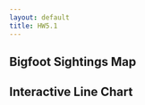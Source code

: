 ```yaml
---
layout: default
title: HW5.1
---
```


## Bigfoot Sightings Map
<div id="choropleth"></div>
<script>
  // Load and render the choropleth map
  fetch("{{ '/hw5.1/assets/choropleth.json' | relative_url }}")
    .then(response => response.json())
    .then(spec => vegaEmbed('#choropleth', spec))
    .catch(error => console.error("Error loading choropleth:", error));
</script>

## Interactive Line Chart
<div id="line-chart"></div>
<script>
  // Load and render the line chart
  fetch("{{ '/hw5.1/assets/line_chart.json' | relative_url }}")
    .then(response => response.json())
    .then(spec => vegaEmbed('#line-chart', spec))
    .catch(error => console.error("Error loading line chart:", error));
</script>